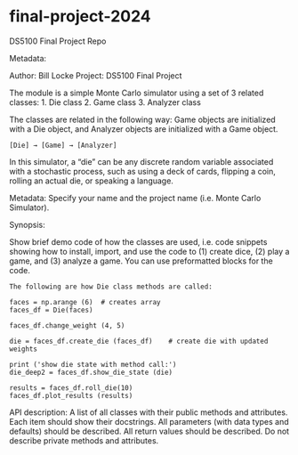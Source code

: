 # final-project-2024
DS5100 Final Project Repo

Metadata:

Author: Bill Locke
Project: DS5100 Final Project

The module is a simple Monte Carlo simulator using a set of 3 related
classes:
    1. Die class 
    2. Game class
    3. Analyzer class
    
The classes are related in the following way: Game objects are initialized with a Die
object, and Analyzer objects are initialized with a Game object.

    [Die] → [Game] → [Analyzer]

In this simulator, a “die” can be any discrete random variable associated with a
stochastic process, such as using a deck of cards, flipping a coin, rolling an actual die, or speaking a language.

Metadata: Specify your name and the project name (i.e. Monte Carlo Simulator).

Synopsis: 

Show brief demo code of how the classes are used, i.e. code snippets
showing how to install, import, and use the code to (1) create dice, (2) play a game,
and (3) analyze a game. You can use preformatted blocks for the code.

    The following are how Die class methods are called:
    
    faces = np.arange (6)  # creates array
    faces_df = Die(faces)

    faces_df.change_weight (4, 5)

    die = faces_df.create_die (faces_df)    # create die with updated weights

    print ('show die state with method call:')
    die_deep2 = faces_df.show_die_state (die)

    results = faces_df.roll_die(10)
    faces_df.plot_results (results)







API description: A list of all classes with their public methods and attributes. Each
item should show their docstrings. All parameters (with data types and defaults)
should be described. All return values should be described. Do not describe private
methods and attributes.